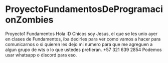 # ProyectoFundamentosDeProgramacionZombies
Proyecto1 Fundamentos
Hola :D
Chicos soy Jesus, el que se les unio ayer en clases de Fundamentos, iba decirles para ver como vamos a hacer para comunicarnos o si quieren les dejo mi numero para que me agreguen a algun grupo de wts o lo que ustedes prefieran.
+57 321 639 2854
Podemos usar whatsapp o discord para eso.
